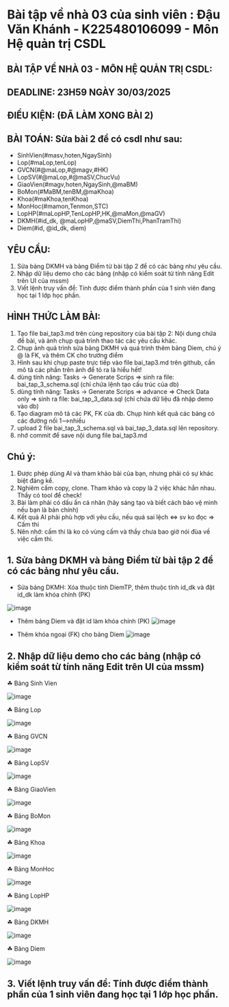 # Bài tập về nhà 03 của sinh viên : Đậu Văn Khánh - K225480106099 - Môn Hệ quản trị CSDL
## BÀI TẬP VỀ NHÀ 03 - MÔN HỆ QUẢN TRỊ CSDL:

## DEADLINE: 23H59 NGÀY 30/03/2025

## ĐIỀU KIỆN: (ĐÃ LÀM XONG BÀI 2)

## BÀI TOÁN: Sửa bài 2 để có csdl như sau:
  + SinhVien(#masv,hoten,NgaySinh)
  + Lop(#maLop,tenLop)
  + GVCN(#@maLop,#@magv,#HK)
  + LopSV(#@maLop,#@maSV,ChucVu)
  + GiaoVien(#magv,hoten,NgaySinh,@maBM)
  + BoMon(#MaBM,tenBM,@maKhoa)
  + Khoa(#maKhoa,tenKhoa)
  + MonHoc(#mamon,Tenmon,STC)
  + LopHP(#maLopHP,TenLopHP,HK,@maMon,@maGV)
  + DKMH(#id_dk, @maLopHP,@maSV,DiemThi,PhanTramThi)
  + Diem(#id, @id_dk, diem)

## YÊU CẦU:
1. Sửa bảng DKMH và bảng Điểm từ bài tập 2 để có các bảng như yêu cầu.
2. Nhập dữ liệu demo cho các bảng (nhập có kiểm soát từ tính năng Edit trên UI của mssm)
3. Viết lệnh truy vấn để: Tính được điểm thành phần của 1 sinh viên đang học tại 1 lớp học phần.

## HÌNH THỨC LÀM BÀI:
1. Tạo file bai_tap3.md trên cùng repository của bài tập 2:
   Nội dung chứa đề bài, và ảnh chụp quá trình thao tác các yêu cầu khác.
2. Chụp ảnh quá trình sửa bảng DKMH và quá trình thêm bảng Diem, chú ý @ là FK, và thêm CK cho trường điểm
3. Hình sau khi chụp paste trực tiếp vào file bai_tap3.md trên github, cần mô tả các phần trên ảnh để tỏ ra là hiểu hết!
4. dùng tính năng: Tasks -> Generate Scrips => sinh ra file: bai_tap_3_schema.sql  (chỉ chứa lệnh tạo cấu trúc của db)
5. dùng tính năng: Tasks -> Generate Scrips => advance => Check Data only => sinh ra file: bai_tap_3_data.sql  (chỉ chứa dữ liệu đã nhập demo vào db)
6. Tạo diagram mô tả các PK, FK của db. Chụp hình kết quả các bảng có các đường nối 1-->nhiều
7. upload 2 file  bai_tap_3_schema.sql và bai_tap_3_data.sql lên repository.
8. nhớ commit để save nội dung file bai_tap3.md

## Chú ý:
1. Được phép dùng AI và tham khảo bài của bạn, nhưng phải có sự khác biệt đáng kể.
2. Nghiêm cấm copy, clone. Tham khảo và copy là 2 việc khác hẳn nhau. Thầy có tool để check!
3. Bài làm phải có dấu ấn cá nhân (hãy sáng tạo và biết cách bảo vệ mình nếu bạn là bản chính)
4. Kết quả AI phải phù hợp với yêu cầu, nếu quá sai lệch <=> sv ko đọc => Cấm thi
5. Nên nhớ: cấm thi là ko có vùng cấm và thầy chưa bao giờ nói đùa về việc cấm thi.

## 1. Sửa bảng DKMH và bảng Điểm từ bài tập 2 để có các bảng như yêu cầu.
+ Sửa bảng DKMH: Xóa thuộc tính DiemTP, thêm thuộc tính id_dk và đặt id_dk làm khóa chính (PK)
  
![image](https://github.com/user-attachments/assets/1e63c17f-c629-4714-b931-dae7493f5850)

+ Thêm bảng Diem và đặt id làm khóa chính (PK)
![image](https://github.com/user-attachments/assets/73c22dd8-bbd7-48e2-957d-85fb127a4303)

+ Thêm khóa ngoại (FK) cho bảng Diem
![image](https://github.com/user-attachments/assets/77faec88-9b93-4646-96b8-a7107a973bc0)

## 2. Nhập dữ liệu demo cho các bảng (nhập có kiểm soát từ tính năng Edit trên UI của mssm)
☘ Bảng Sinh Vien

![image](https://github.com/user-attachments/assets/be96c3e5-5234-4f75-b13f-4d8cbf2a3888)

☘ Bảng Lop

![image](https://github.com/user-attachments/assets/29c8d543-6642-4d97-8eb7-d63368b1589f)

☘ Bảng GVCN

![image](https://github.com/user-attachments/assets/f022d9bb-b5ab-485c-9bae-9e35fe60ef3b)

☘ Bảng LopSV

![image](https://github.com/user-attachments/assets/98f175fc-a7cc-46ef-867d-ff686961c1d9)

☘ Bảng GiaoVien

![image](https://github.com/user-attachments/assets/2e7be0d3-74cb-457a-8716-b4307395d063)

☘ Bảng BoMon

![image](https://github.com/user-attachments/assets/745268e7-e6b0-49ef-882e-f3e2340662a4)

☘ Bảng Khoa

![image](https://github.com/user-attachments/assets/1e2e3231-2185-4b54-986f-37597a0ddc07)

☘ Bảng MonHoc

![image](https://github.com/user-attachments/assets/aff43ab0-1442-4398-9aa4-43185d496522)

☘ Bảng LopHP

![image](https://github.com/user-attachments/assets/1422e998-250f-4925-be3d-cb5c267efc27)

☘ Bảng DKMH

![image](https://github.com/user-attachments/assets/fa6adfe4-28a1-4049-be9a-cba55d828817)

☘ Bảng Diem

![image](https://github.com/user-attachments/assets/b66c3a65-dff7-4b84-848c-3e525f30ebca)

## 3. Viết lệnh truy vấn để: Tính được điểm thành phần của 1 sinh viên đang học tại 1 lớp học phần.





